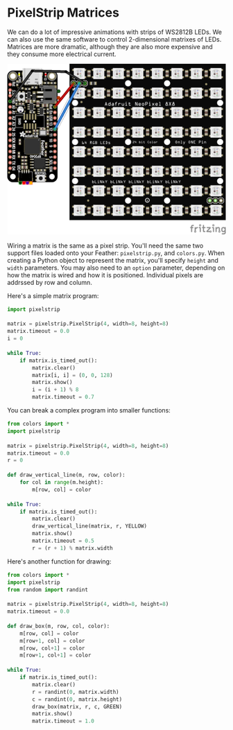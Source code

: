 # PixelStrip Matrices

We can do a lot of impressive animations with strips of WS2812B LEDs.  We can also use the same software to control 2-dimensional matrixes of LEDs.  Matrices are more dramatic, although they are also more expensive and they consume more electrical current.

![matrix_setup](./img/matrix_setup_bb.png)

Wiring a matrix is the same as a pixel strip.  You'll need the same two support files loaded onto your Feather: `pixelstrip.py`, and `colors.py`.  When creating a Python object to represent the matrix, you'll specify `height` and `width` parameters. You may also need to an `option` parameter, depending on how the matrix is wired and how it is positioned.  Individual pixels are addrssed by row and column.

Here's a simple matrix program:

```python
import pixelstrip

matrix = pixelstrip.PixelStrip(4, width=8, height=8)
matrix.timeout = 0.0
i = 0

while True:
    if matrix.is_timed_out():
        matrix.clear()
        matrix[i, i] = (0, 0, 128)
        matrix.show()
        i = (i + 1) % 8
        matrix.timeout = 0.7
```

You can break a complex program into smaller functions:

```python
from colors import *
import pixelstrip

matrix = pixelstrip.PixelStrip(4, width=8, height=8)
matrix.timeout = 0.0
r = 0

def draw_vertical_line(m, row, color):
    for col in range(m.height):
        m[row, col] = color

while True:
    if matrix.is_timed_out():
        matrix.clear()
        draw_vertical_line(matrix, r, YELLOW)
        matrix.show()
        matrix.timeout = 0.5
        r = (r + 1) % matrix.width
```

Here's another function for drawing:

```python
from colors import *
import pixelstrip
from random import randint

matrix = pixelstrip.PixelStrip(4, width=8, height=8)
matrix.timeout = 0.0

def draw_box(m, row, col, color):
    m[row, col] = color
    m[row+1, col] = color
    m[row, col+1] = color
    m[row+1, col+1] = color

while True:
    if matrix.is_timed_out():
        matrix.clear()
        r = randint(0, matrix.width)
        c = randint(0, matrix.height)
        draw_box(matrix, r, c, GREEN)
        matrix.show()
        matrix.timeout = 1.0
```